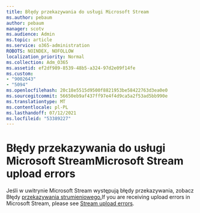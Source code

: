 ```yaml
---
title: Błędy przekazywania do usługi Microsoft Stream
ms.author: pebaum
author: pebaum
manager: scotv
ms.audience: Admin
ms.topic: article
ms.service: o365-administration
ROBOTS: NOINDEX, NOFOLLOW
localization_priority: Normal
ms.collection: Adm_O365
ms.assetid: ef2df989-8539-48b5-a324-97d2e09f14fe
ms.custom:
- "9002643"
- "5094"
ms.openlocfilehash: 20c18e5515d9500f8821953be58422763d3ea0e0
ms.sourcegitcommit: 56650eb9af437ff97e4f4d9ca5a2f53ad5bb990e
ms.translationtype: MT
ms.contentlocale: pl-PL
ms.lasthandoff: 07/12/2021
ms.locfileid: "53389227"
---
```

# <a name="microsoft-stream-upload-errors"></a><span data-ttu-id="5d6c4-102">Błędy przekazywania do usługi Microsoft Stream</span><span class="sxs-lookup"><span data-stu-id="5d6c4-102">Microsoft Stream upload errors</span></span>

<span data-ttu-id="5d6c4-103">Jeśli w uwitrynie Microsoft Stream występują błędy przekazywania, zobacz Błędy [przekazywania strumieniowego.](/stream/portal-understanding-upload-errors)</span><span class="sxs-lookup"><span data-stu-id="5d6c4-103">If you are receiving upload errors in Microsoft Stream, please see [Stream upload errors](/stream/portal-understanding-upload-errors).</span></span>
